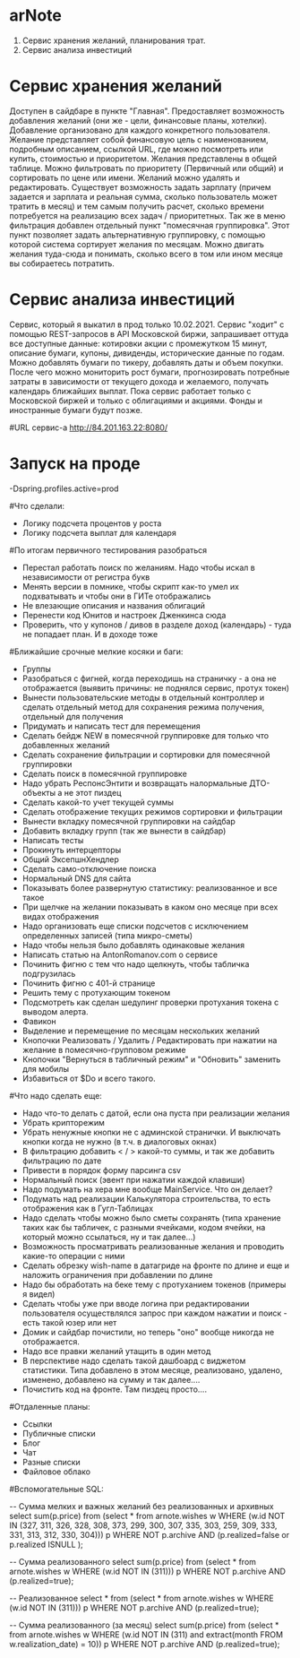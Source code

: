 
# arNote
1. Сервис хранения желаний, планирования трат.
2. Сервис анализа инвестиций

# Сервис хранения желаний
Доступен в сайдбаре в пункте "Главная". Предоставляет возможность добавления желаний (они же  - цели, финансовые планы, хотелки). Добавление организовано для каждого конкретного пользователя. Желание представляет собой финансовую цель с наименованием, подробным описанием, ссылкой URL, где можно посмотреть или купить, стоимостью и приоритетом. Желания представлены в общей таблице. Можно фильтровать по приоритету (Первичный или общий) и сортировать по цене или имени. Желаний можно удалять и редактировать. 
Существует возможность задать зарплату (причем задается и зарплата и реальная сумма, сколько пользователь может тратить в месяц) и тем самым получить расчет, сколько времени потребуется на реализацию всех задач / приоритетных.
Так же в меню фильтрация добавлен отдельный пункт "помесячная группировка". Этот пункт позволяет задать альтернативную группировку, с помощью которой система сортирует желания по месяцам. Можно двигать желания туда-сюда и понимать, сколько всего в том или ином месяце вы собираетесь потратить. 

# Сервис анализа инвестиций 
Сервис, который я выкатил в прод только 10.02.2021. Сервис "ходит" с помощью REST-запросов в API Московской биржи, запрашивает оттуда все доступные данные: котировки акции с промежутком 15 минут, описание бумаги, купоны, дивиденды, исторические данные по годам. Можно добавлять бумаги по тикеру, добавлять даты и объем покупки. После чего можно мониторить рост бумаги, прогнозировать потребные затраты в зависимости от текущего дохода и желаемого, получать календарь ближайших выплат. 
Пока сервис работает только с Московской биржей и только с облигациями и акциями. Фонды и иностранные бумаги будут позже. 

#URL сервис-а
http://84.201.163.22:8080/

# Запуск на проде
-Dspring.profiles.active=prod

#Что сделали:
* Логику подсчета процентов у роста
* Логику подсчета выплат для календаря


#По итогам первичного тестирования разобраться
* Перестал работать поиск по желаниям. Надо чтобы искал в независимости от регистра букв
* Менять версии в помнике, чтобы скрипт как-то умел их подхватывать и чтобы они в ГИТе отображались
* Не влезающие описания и названия облигаций
* Перенести код Юнитов и настроек Дженкинса сюда
* Проверить, что  у купонов / дивов в разделе доход (календарь) - туда  не попадает план. И в доходе тоже


#Ближайшие срочные мелкие косяки и баги:

* Группы
* Разобраться с фигней, когда переходишь на страничку - а она не отображается (выявить причины: не поднялся сервис, протух токен)
* Вынести пользовательские методы в отдельный контроллер и сделать отдельный метод для сохранения режима получения, отдельный для получения
* Придумать и написать тест для перемещения
* Сделать бейдж NEW в помесячной группировке для только что добавленных желаний
* Сделать сохранение фильтрации и сортировки для помесячной группировки
* Сделать поиск в помесячной группировке
* Надо убрать РеспонсЭнтити и возвращать налормальные ДТО-объекты а не этот пиздец
* Сделать какой-то учет текущей суммы
* Сделать отображение текущих режимов сортировки и фильтрации
* Вынести вкладку помесячной группировки на сайдбар
* Добавить вкладку групп (так же вынести в сайдбар)
* Написать тесты
* Прокинуть интерцепторы
* Общий ЭксепшнХендлер
* Сделать само-отключение поиска
* Нормальный DNS для сайта
* Показывать более развернутую статистику: реализованное и все такое
* При щелчке на желании показывать в каком оно месяце при всех видах отображения
* Надо организовать еще списки подсчетов с исключением определенных записей (типа микро-сметы)
* Надо чтобы нельзя было добавлять одинаковые желания
* Написать статью на AntonRomanov.com о сервисе
* Починить фигню с тем что надо щелкнуть, чтобы табличка подгрузилась
* Починить фигню с 401-й странице
* Решить тему с протухающим токеном
* Подсмотреть как сделан шедулинг проверки протухания токена с выводом алерта.
* Фавикон
* Выделение и перемещение по месяцам нескольких желаний
* Кнопочки Реализовать / Удалить / Редактировать при нажатии на желание в помесячно-групповом режиме
* Кнопочки "Вернуться в табличный режим" и "Обновить" заменить для мобилы
* Избавиться от $Do и всего такого.


#Что надо сделать еще:

* Надо что-то делать с датой, если она пуста при реализации желания
* Убрать крипторежим
* Убрать ненужные кнопки не с админской странички. И выключать кнопки когда не нужно (в т.ч. в диалоговых окнах)
* В фильтрацию добавить < / > какой-то суммы, и так же добавить фильтрацию по дате
* Привести в порядок форму парсинга csv
* Нормальный поиск (эвент при нажатии каждой клавиши)
* Надо подумать на хера мне вообще MainService. Что он делает?
* Подумать над реализации Калькулятора строительства, то есть отображения как в Гугл-Таблицах
* Надо сделать чтобы можно было сметы сохранять (типа хранение таких как бы табличек, с разными ячейками, кодом ячейки, на который можно ссылаться, ну и так далее...)
* Возможность просматривать реализованные желания и проводить какие-то операции с ними
* Сделать обрезку wish-name в датагриде на фронте по длине и еще и наложить ограничения при добавлении по длине
* Надо бы обработать на беке тему с протуханием токенов (примеры я видел)
* Сделать чтобы уже при вводе логина при редактировании пользователя осуществлялся запрос при каждом нажатии и поиск - есть такой юзер или нет
* Домик и сайдбар почистили, но теперь "оно" вообще никогда не отображается.
* Надо все правки желаний утащить в один метод
* В перспективе надо сделать такой дашбоард с виджетом статистики. Типа добавлено в этом месяце, реализовано, удалено, изменено, добавлено на сумму и так далее....
* Почистить код на фронте. Там пиздец просто....

#Отдаленные планы:

* Ссылки
* Публичные списки
* Блог
* Чат
* Разные списки
* Файловое облако



#Вспомогательные SQL:

-- Сумма мелких и важных желаний без реализованных и архивных
select sum(p.price) from (select * from
  arnote.wishes w WHERE
  (w.id NOT IN (327, 311, 326, 328, 308, 373, 299, 300, 307, 335, 303, 259, 309, 333, 331, 313, 312, 330, 304))) p
WHERE NOT p.archive AND (p.realized=false or p.realized ISNULL );


-- Сумма реализованного
select sum(p.price) from (select * from
  arnote.wishes w WHERE
  (w.id NOT IN (311))) p
WHERE NOT p.archive AND (p.realized=true);


-- Реализованное
select * from (select * from
  arnote.wishes w WHERE
  (w.id NOT IN (311))) p
WHERE NOT p.archive AND (p.realized=true);

-- Сумма реализованного (за месяц)
select sum(p.price) from (select * from
  arnote.wishes w WHERE
  (w.id NOT IN (311) and extract(month FROM w.realization_date) = 10)) p
WHERE NOT p.archive AND (p.realized=true);





 
